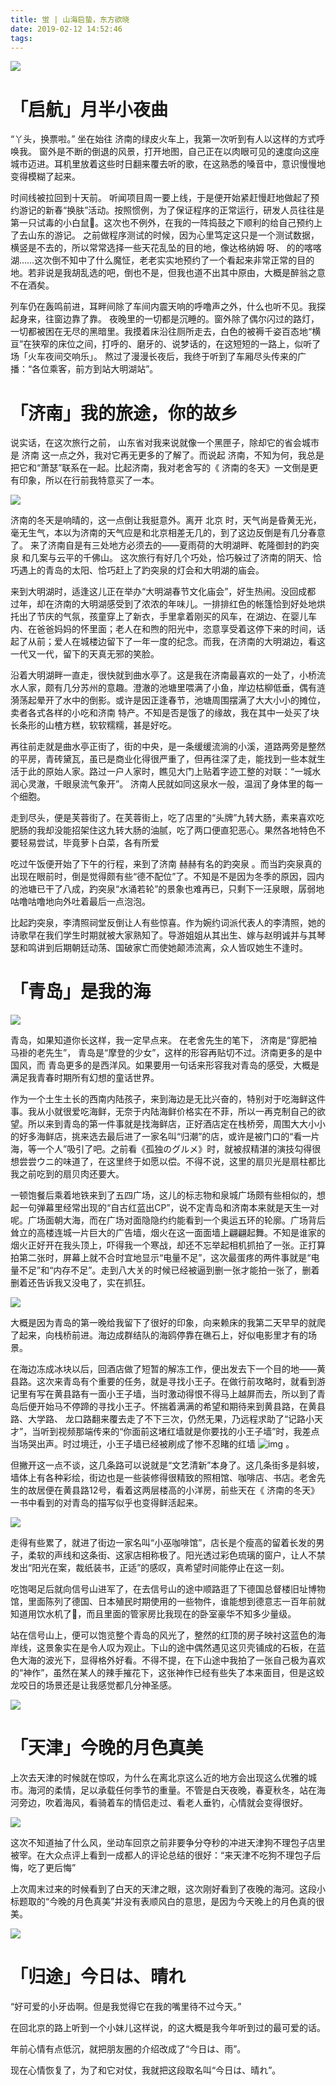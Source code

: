 ```yaml
---
title: 蛍 | 山海启蛰，东方欲晓
date: 2019-02-12 14:52:46
tags:
---
```


![](http://n2-q.mafengwo.net/s12/M00/99/FC/wKgED1xhaoaAEvB2AAYN2vX8_Ns45.jpeg?imageMogr2%2Fthumbnail%2F1360x%2Fstrip%2Fquality%2F90)

# 「启航」月半小夜曲

“丫头，换票啦。”
坐在始往 济南的绿皮火车上，我第一次听到有人以这样的方式呼唤我。
窗外是不断的倒退的风景，打开地图，自己正在以肉眼可见的速度向这座城市迈进。耳机里放着这些时日翻来覆去听的歌，在这熟悉的嗓音中，意识慢慢地变得模糊了起来。



时间线被拉回到十天前。
听闻项目周一要上线，于是便开始紧赶慢赶地做起了预约游记的新春“换肤”活动。按照惯例，为了保证程序的正常运行，研发人员往往是第一只试毒的小白鼠🐁。这次也不例外，在我的一阵捣鼓之下顺利的给自己预约上了去山东的游记。
之前做程序测试的时候，因为心里笃定这只是一个测试数据，横竖是不去的，所以常常选择一些天花乱坠的目的地，像达格纳姆 呀、 的的喀喀湖……这次倒不知中了什么魔怔，老老实实地预约了一个看起来非常正常的目的地。若非说是我胡乱选的吧，倒也不是，但我也道不出其中原由，大概是醉翁之意不在酒矣。



列车仍在轰鸣前进，耳畔间除了车间内震天响的呼噜声之外，什么也听不见。我探起身来，往窗边靠了靠。
夜晚里的一切都是沉睡的。窗外除了偶尔闪过的路灯，一切都被困在无尽的黑暗里。我摸着床沿往厕所走去，白色的被褥千姿百态地“横亘”在狭窄的床位之间，打呼的、磨牙的、说梦话的，在这短短的一路上，似听了场「火车夜间交响乐」。
熬过了漫漫长夜后，我终于听到了车厢尽头传来的广播：“各位乘客，前方到站大明湖站”。

# 「济南」我的旅途，你的故乡

说实话，在这次旅行之前， 山东省对我来说就像一个黑匣子，除却它的省会城市是 济南 这一点之外，我对它再无更多的了解了。而说起 济南，不知为何，我总是把它和“萧瑟”联系在一起。比起济南，我对老舍写的《 济南的冬天》一文倒是更有印象，所以在行前我特意买了一本。

![](http://p4-q.mafengwo.net/s12/M00/6B/83/wKgED1xhHz-AFYaVAAsbnjgRRts24.jpeg?imageMogr2%2Fthumbnail%2F1360x%2Fstrip%2Fquality%2F90)

济南的冬天是响晴的，这一点倒让我挺意外。离开 北京 时，天气尚是昏黄无光，毫无生气，本以为济南的天气应是和北京相差无几的，到了这边反倒是有几分春意了。
来了济南自是有三处地方必须去的——夏雨荷的大明湖畔、乾隆御封的趵突泉 和几案与云平的千佛山。
这次旅行有好几个巧处，恰巧躲过了济南的阴天、恰巧遇上的青岛的太阳、恰巧赶上了趵突泉的灯会和大明湖的庙会。

来到大明湖时，适逢这儿正在举办“大明湖春节文化庙会”，好生热闹。没回成都 过年，却在济南的大明湖感受到了浓浓的年味儿。一排排红色的帐篷恰到好处地烘托出了节庆的气氛，孩童穿上了新衣，手里拿着刚买的风车，在湖边、在婴儿车内、在爸爸妈妈的怀里面；老人在和煦的阳光中，恣意享受着这停下来的时间，话起了从前；爱人在城楼边留下了一年一度的纪念。而我，在济南的大明湖边，看这一代又一代，留下的天真无邪的笑脸。

沿着大明湖畔一直走，很快就到曲水亭了。这是我在济南最喜欢的一处了，小桥流水人家，颇有几分苏州的意趣。澄澈的池塘里喂满了小鱼，岸边枯柳低垂，偶有涟漪荡起晕开了水中的倒影。或许是因正逢春节，池塘周围摆满了大大小小的摊位，卖者各式各样的小吃和济南 特产。不知是否是饿了的缘故，我在其中一处买了块长条形的山楂方糕，软软糯糯，甚是好吃。

再往前走就是曲水亭正街了，街的中央，是一条缓缓流淌的小溪，道路两旁是整然的平房，青砖黛瓦，虽已是商业化得很严重了，但再往深了走，能找到一些本就生活于此的原始人家。路过一户人家时，瞧见大门上贴着字迹工整的对联：“一城水润心灵澈，千眼泉流气象开”。 济南人民就如同这泉水一般，温润了身体里的每一个细胞。

走到尽头，便是芙蓉街了。在芙蓉街上，吃了店里的“头牌”九转大肠，素来喜欢吃肥肠的我却没能招架住这九转大肠的油腻，吃了两口便直犯恶心。果然各地特色不要轻易尝试，毕竟萝卜白菜，各有所爱

吃过午饭便开始了下午的行程，来到了济南 赫赫有名的趵突泉 。而当趵突泉真的出现在眼前时，倒是觉得颇有些“德不配位”了。不知是不是因为冬季的原因，园内的池塘已干了八成，趵突泉“水涌若轮”的景象也难再已，只剩下一汪泉眼，孱弱地咕噜咕噜地向外吐着最后一点泡泡。

比起趵突泉，李清照祠堂反倒让人有些惊喜。作为婉约词派代表人的李清照，她的诗歌早在我们学生时期就被大家熟知了。导游姐姐从其出生、嫁与赵明诚并与其琴瑟和鸣讲到后期朝廷动荡、国破家亡而使她颠沛流离，众人皆叹她生不逢时。

# 「青岛」是我的海

![](http://b2-q.mafengwo.net/s1/M00/0B/49/wKgIC1xhb5CAEJQ5AArH650wzik35.jpeg?imageMogr2%2Fthumbnail%2F1360x%2Fstrip%2Fquality%2F90)

青岛，如果知道你长这样，我一定早点来。
在老舍先生的笔下， 济南是“穿肥袖马褂的老先生”， 青岛是“摩登的少女”，这样的形容再贴切不过。济南更多的是中国风，而 青岛更多的是西洋风。如果要用一句话来形容我对青岛的感受，大概是满足我青春时期所有幻想的童话世界。

作为一个土生土长的西南内陆孩子，来到海边是无比兴奋的，特别对于吃海鲜这件事。我从小就很爱吃海鲜，无奈于内陆海鲜价格实在不菲，所以一再克制自己的欲望。所以来到青岛的第一件事就是找海鲜店，正好酒店定在栈桥旁，周围大大小小的好多海鲜店，挑来选去最后进了一家名叫“归潮”的店，或许是被门口的“看一片海，等一个人”吸引了吧。之前看《孤独のグルメ》时，就被叔精湛的演技勾得很想尝尝ウニ的味道了，在这里终于如愿以偿。不得不说，这里的扇贝光是扇柱都比我之前吃到的扇贝肉还要大。

一顿饱餐后乘着地铁来到了五四广场，这儿的标志物和泉城广场颇有些相似的，想起一句弹幕里经常出现的“自古红蓝出CP”，说不定青岛和济南本来就是天生一对呢。广场面朝大海，而在广场对面隐隐约约能看到一个奥运五环的轮廓。广场背后耸立的高楼连城一片巨大的广告墙，烟火在这一面面墙上翩翩起舞。不知是谁家的烟火正好开在我头顶上，吓得我一个寒战，却还不忘举起相机抓拍了一张。正打算拍第二张时，屏幕上就不合时宜地显示“电量不足”，这次最蛋疼的两件事就是“电量不足”和“内存不足”。走到八大关的时候已经被逼到删一张才能拍一张了，删着删着还告诉我又没电了，实在抓狂。

![](http://n3-q.mafengwo.net/s1/M00/0C/6D/wKgIC1xhc8yAAwVkAAopJs6VY-A52.jpeg?imageMogr2%2Fthumbnail%2F1360x%2Fstrip%2Fquality%2F90)

大概是因为青岛的第一晚给我留下了很好的印象，向来赖床的我第二天早早的就爬了起来，向栈桥前进。海边成群结队的海鸥停靠在礁石上，好似电影里才有的场景。

在海边冻成冰块以后，回酒店做了短暂的解冻工作，便出发去下一个目的地——黄县路。这次来青岛有个重要的任务，就是寻找小王子。在做行前攻略时，就看到游记里有写在黄县路有一面小王子墙，当时激动得恨不得马上越屏而去，所以到了青岛后便开始马不停蹄的寻找小王子。怀揣着满满的希望和期待来到黄县路，在黄县路、大学路、 龙口路翻来覆去走了不下三次，仍然无果，乃远程求助了“记路小天才”，当听到视频那端传来的“你面前这堵红墙就是你要找的小王子墙”时，我差点当场哭出声。时过境迁，小王子墙已经被刷成了惨不忍睹的红墙 ![img](http://images.mafengwo.net/images/i/face/brands_v3/4.png) 。

但撇开这一点不谈，这几条路可以说就是“文艺清新”本身了。这几条街多是斜坡，墙体上有各种彩绘，街边也是一些装修得很精致的照相馆、咖啡店、书店。老舍先生的故居便在黄县路12号，看着这两层楼高的小洋房，前些天在《 济南的冬天》一书中看到的对青岛的描写似乎也变得鲜活起来。

![](http://p2-q.mafengwo.net/s12/M00/A1/29/wKgED1xhdmqAf-BsAAVU3tVcGhA36.jpeg?imageMogr2%2Fthumbnail%2F1360x%2Fstrip%2Fquality%2F90)

走得有些累了，就进了街边一家名叫“小巫咖啡馆”，店长是个瘦高的留着长发的男子，柔软的声线和这条街、这家店相称极了。阳光透过彩色琉璃的窗户，让人不禁发出“阳光在案，裁纸装书，正适”的感叹，真希望时间能停止在这一刻。

吃饱喝足后就向信号山进军了，在去信号山的途中顺路逛了下德国总督楼旧址博物馆，里面陈列了德国、日本殖民时期使用的一些物件，谁能想到德意志一百年前就知道用饮水机了😤，而且里面的管家房比我现在的卧室豪华不知多少量级。

站在信号山上，便可以饱览整个青岛的风光了，整然的红顶的房子映衬这蓝色的海岸线，这景象实在是令人叹为观止。下山的途中偶然遇见这贝壳铺成的石板，在蓝色大海的波光下，显得格外好看。不得不提，在下山途中我拍了一张自己极为喜欢的“神作”，虽然在某人的辣手摧花下，这张神作已经有些失了本来面目，但是这蛟龙咬日的场景还是让我感觉都几分神圣感。

![](http://n4-q.mafengwo.net/s10/M00/C1/29/wKgBZ1xhdo-AWG31AAe5YiKQ-tk08.jpeg?imageMogr2%2Fthumbnail%2F1360x%2Fstrip%2Fquality%2F90)

# 「天津」今晚的月色真美

上次去天津的时候就在惊叹，为什么在离北京这么近的地方会出现这么优雅的城市。海河的柔情，足以承载任何季节的重量。不管是白天夜晚，春夏秋冬，站在海河旁边，吹着海风，看骑着车的情侣走过、看老人垂钓，心情就会变得很好。

![](http://n3-q.mafengwo.net/s1/M00/08/EC/wKgIC1xhYjmAZPbZAAQle1Oy9OU01.jpeg?imageMogr2%2Fthumbnail%2F1360x%2Fstrip%2Fquality%2F90)

这次不知道抽了什么风，坐动车回京之前非要争分夺秒的冲进天津狗不理包子店里被宰。在大众点评上看到一成都人的评论总结的很好：“来天津不吃狗不理包子后悔，吃了更后悔”

上次周末过来的时候看到了白天的天津之眼，这次刚好看到了夜晚的海河。这段小标题取的“今晚的月色真美”并没有表顺风白的意思，是因为今天晚上的月色真的很美。

![](http://n1-q.mafengwo.net/s2/M00/51/A9/wKgIDFxhYeeANx14AAtLOu5W8Ho60.jpeg?imageMogr2%2Fthumbnail%2F1360x%2Fstrip%2Fquality%2F90)

# 「归途」今日は、晴れ

“好可爱的小牙齿啊。但是我觉得它在我的嘴里待不过今天。”

在回北京的路上听到一个小妹儿这样说，的这大概是我今年听到过的最可爱的话。

年前心情有点低沉，就把朋友圈的介绍改成了“今日は、雨”。

现在心情恢复了，为了和它对仗，我就把这段取名叫“今日は、晴れ”。